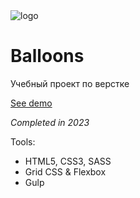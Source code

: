 <image src="https://i.ibb.co/GJ41tQh/logo-1.png" alt="logo" border="0">

# Balloons

Учебный проект по верстке

[See demo]()

_Completed in 2023_

Tools:

- HTML5, CSS3, SASS
- Grid CSS & Flexbox
- Gulp
